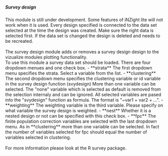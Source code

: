 <h5>Survey design</h5>
This module is still under development. Some features of iNZight lite will not
work when it is used. Every design specified is connected to the data set
selected at the time the design was created. Make sure the right data is
selected first. If the data set is changed the design is deleted and needs to be
recreated. <br><br>
The survey design module adds or removes a survey design design to the vizualize
modules plotting functionality.<br>
To use this module a survey data set should be loaded. There are four dropdown
menues and one check box.
- **strata** The first dropdown menu specifies the strata. Select a variable
from the list.
- **clustering** The second dropdown menu specifies the clustering variable or
id variable in the survey design function (svydesign) More than one variable can
be selected. The "none" variable which is selected as default is removed from
the selection internaly and can be ignored. All selected variables are pased
into the "svydesign" function as formula. The format is "~var1 + var2 + ...".
- **weighting** The weighting variable is the third variable. Please specify on
what variable the survey design is weighted.
- **nest** Whether it is a nested design or not can be specified with this check
box.
- **fpc** The finite population correction variables are selected with the last
dropdown menu. As in **clustering** more than one variable can be selected. In
fact the number of variables selected for fpc should equal the number of
variables selected in clustering. <br><br>
For more information please look at the R survey package.
